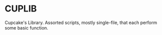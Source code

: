 # CUPLIB
Cupcake's Library. Assorted scripts, mostly single-file, that each perform some basic function. 
